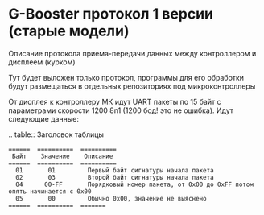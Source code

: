 # G-Booster протокол 1 версии (старые модели)
Описание протокола приема-передачи данных между контроллером и дисплеем (курком)

Тут будет выложен только протокол, программы для его обработки будут размещаться в отдельных репозиториях под микроконтроллеры

От дисплея к контроллеру МК идут UART пакеты по 15 байт с параметрами скорости 1200 8n1 (1200 бод! это не ошибка).
Идут следующие данные:

.. table:: Заголовок таблицы

    ======  ==========  ==========
     Байт    Значение    Описание
    ======  ==========  ==========
      01       01         Первый байт сигнатуры начала пакета
      02       03         Второй байт сигнатуры начала пакета
      04      00-FF       Порядковый номер пакета, от 0x00 до 0xFF потом опять начинается с 0x00
      05       00         Обычно 0x00, значение не выяснено
    ======  ==========  =======
